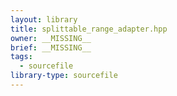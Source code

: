 ```yaml
---
layout: library
title: splittable_range_adapter.hpp
owner: __MISSING__
brief: __MISSING__
tags:
  - sourcefile
library-type: sourcefile
---
```

